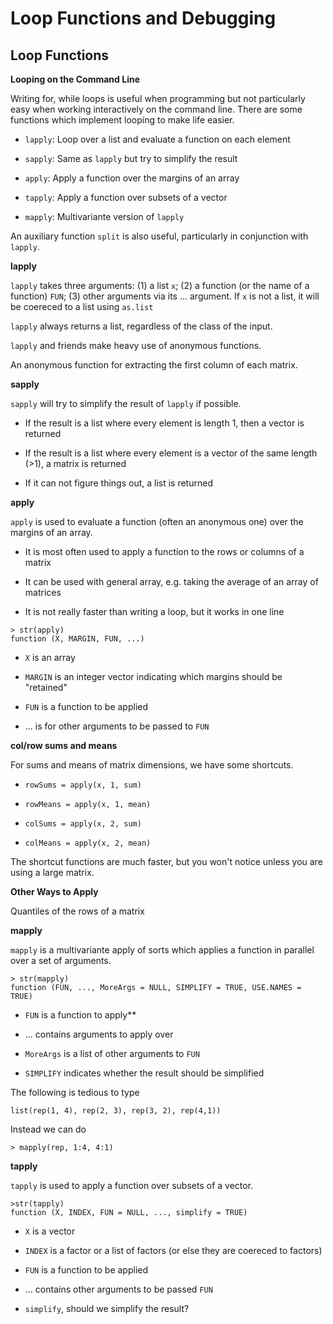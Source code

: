 # Loop Functions and Debugging

## Loop Functions

**Looping on the Command Line**

Writing for, while loops is useful when programming but not particularly easy when working
interactively on the command line. There are some functions which implement looping to make
life easier.

* `lapply`: Loop over a list and evaluate a function on each element

* `sapply`: Same as `lapply` but try to simplify the result

* `apply`: Apply a function over the margins of an array

* `tapply`: Apply a function over subsets of a vector

* `mapply`: Multivariante version of `lapply`

An auxiliary function `split` is also useful, particularly in conjunction with `lapply`.

**lapply**

`lapply` takes three arguments: (1) a list `x`; (2) a function (or the name of a function) `FUN`;
(3) other arguments via its ... argument. If `x` is not a list, it will be coereced to a list using
`as.list`

`lapply` always returns a list, regardless of the class of the input.

`lapply` and friends make heavy use of anonymous functions.

An anonymous function for extracting the first column of each matrix.

**sapply**

`sapply` will try to simplify the result of `lapply` if possible.

* If the result is a list where every element is length 1, then a vector is returned

* If the result is a list where every element is a vector of the same length (>1), a matrix is returned 

* If it can not figure things out, a list is returned

**apply**

`apply` is used to evaluate a function (often an anonymous one) over the margins of an array.

* It is most often used to apply a function to the rows or columns of a matrix

* It can be used with general array, e.g. taking the average of an array of matrices

* It is not really faster than writing a loop, but it works in one line

```
> str(apply)
function (X, MARGIN, FUN, ...)
```

* `X` is an array

* `MARGIN` is an integer vector indicating which margins should be "retained"

* `FUN` is a function to be applied

* ... is for other arguments to be passed to `FUN`

**col/row sums and means**

For sums and means of matrix dimensions, we have some shortcuts.

* `rowSums = apply(x, 1, sum)`

* `rowMeans = apply(x, 1, mean)`

* `colSums = apply(x, 2, sum)`

* `colMeans = apply(x, 2, mean)`

The shortcut functions are much faster, but you won't notice unless you are using a large matrix.

**Other Ways to Apply**

Quantiles of the rows of a matrix

**mapply**

`mapply` is a multivariante apply of sorts which applies a function in parallel over a set of arguments.

```
> str(mapply)
function (FUN, ..., MoreArgs = NULL, SIMPLIFY = TRUE, USE.NAMES = TRUE)
```

* `FUN` is a function to apply**

* ... contains arguments to apply over

* `MoreArgs` is a list of other arguments to `FUN`

* `SIMPLIFY` indicates whether the result should be simplified

The following is tedious to type

```
list(rep(1, 4), rep(2, 3), rep(3, 2), rep(4,1)) 
```

Instead we can do

```
> mapply(rep, 1:4, 4:1)
```


**tapply**

`tapply` is used to apply a function over subsets of a vector.

```
>str(tapply)
function (X, INDEX, FUN = NULL, ..., simplify = TRUE)
```

* `X` is a vector

* `INDEX` is a factor or a list of factors (or else they are coereced to factors)

* `FUN` is a function to be applied

* ... contains other arguments to be passed `FUN`

* `simplify`, should we simplify the result?
























